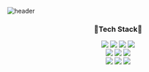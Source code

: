 ![header](https://capsule-render.vercel.app/api?type=waving&color=auto&height=300&section=header&text=Chanwoo's%20Github%20Profile&fontSize=70)

<div align=center><h3>🎈Tech Stack🎈</h3></div>
<div align=center> 
  <img src="https://img.shields.io/badge/typescript-3178C6?style=for-the-badge&logo=typescript&logoColor=white">
  <img src="https://img.shields.io/badge/axios-5A29E4?style=for-the-badge&logo=axios&logoColor=white">
  <img src="https://img.shields.io/badge/react-61DAFB?style=for-the-badge&logo=react&logoColor=white">
  <img src="https://img.shields.io/badge/vercel-000000?style=for-the-badge&logo=vercel&logoColor=white">
  <br>
  
  <img src="https://img.shields.io/badge/react query-FF4154?style=for-the-badge&logo=react query&logoColor=white">
  <img src="https://img.shields.io/badge/styled components-DB7093?style=for-the-badge&logo=styled components&logoColor=white">
  <img src="https://img.shields.io/badge/react hook form-EC5990?style=for-the-badge&logo=react hook form&logoColor=white">
  <br>
  
  <img src="https://img.shields.io/badge/react router-CA4245?style=for-the-badge&logo=react router&logoColor=white">
  <img src="https://img.shields.io/badge/recoil-000000?style=for-the-badge&logo=recoli&logoColor=white">
  <img src="https://img.shields.io/badge/toast ui calendar-FF6618?style=for-the-badge&logo=toast ui calendar&logoColor=white">
</div>

